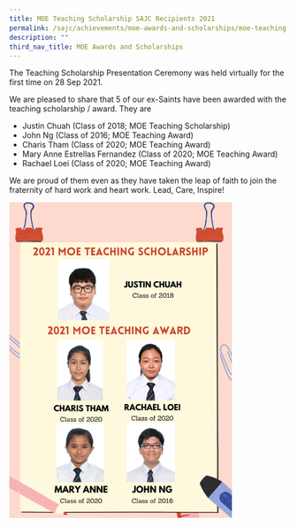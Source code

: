 ```yaml
---
title: MOE Teaching Scholarship SAJC Recipients 2021
permalink: /sajc/achievements/moe-awards-and-scholarships/moe-teaching-scholarship-sajc-recipients-2021/
description: ""
third_nav_title: MOE Awards and Scholarships
---
```

<p>The Teaching Scholarship Presentation Ceremony was held virtually for the first time on 28 Sep 2021.</p>
<p>We are pleased to share that 5 of our ex-Saints have been awarded with the teaching scholarship / award. They are</p>
<ul>
<li>Justin Chuah (Class of 2018; MOE Teaching Scholarship)</li>
<li>John Ng (Class of 2016; MOE Teaching Award)</li>
<li>Charis Tham (Class of 2020; MOE Teaching Award)</li>
<li>Mary Anne Estrellas Fernandez (Class of 2020; MOE Teaching Award)</li>
<li>Rachael Loei (Class of 2020; MOE Teaching Award)</li>
</ul>
<p>We are proud of them even as they have taken the leap of faith to join the fraternity of hard work and heart work. Lead, Care, Inspire!</p>
<img style="width: 80%;" src="/images/moets.png">